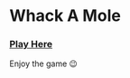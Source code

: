 # Whack A Mole

<h3><a href="https://umerata.github.io/whack-a-mole/"><strong>Play Here</strong></a></h3>

Enjoy the game 😉

